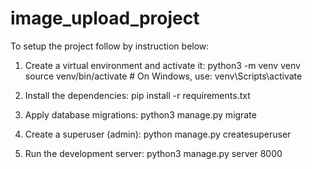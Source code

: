 # image_upload_project
To setup the project follow by instruction below:

1. Create a virtual environment and activate it:
    python3 -m venv venv
    source venv/bin/activate  # On Windows, use: venv\Scripts\activate

2. Install the dependencies:
    pip install -r requirements.txt

3. Apply database migrations:
    python3 manage.py migrate

4. Create a superuser (admin):
    python manage.py createsuperuser

5. Run the development server:
    python3 manage.py server 8000